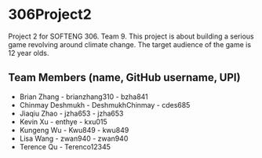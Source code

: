 # 306Project2
Project 2 for SOFTENG 306. Team 9. This project is about building a serious game revolving around climate change. The target audience of the game is 12 year olds.

## Team Members (name, GitHub username, UPI)
- Brian Zhang - brianzhang310 - bzha841
- Chinmay Deshmukh - DeshmukhChinmay - cdes685
- Jiaqiu Zhao - jzha653 - jzha653
- Kevin Xu - enthye - kxu015
- Kungeng Wu - Kwu849 - kwu849
- Lisa Wang - zwan940 - zwan940
- Terence Qu - Terenco12345


